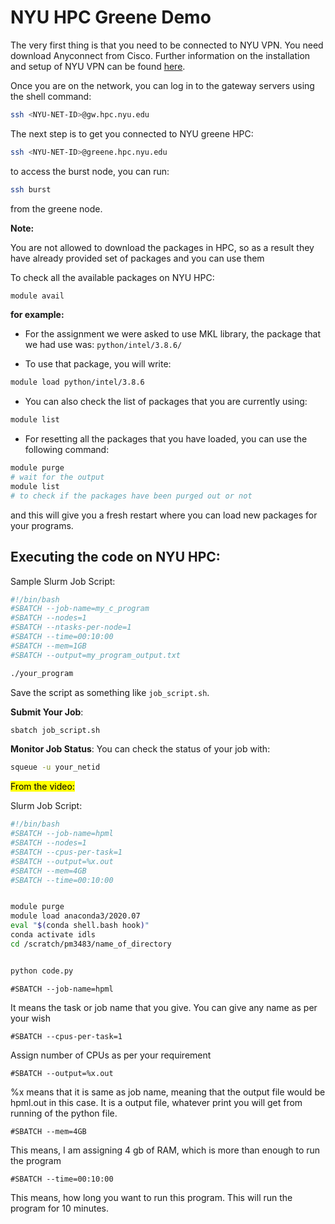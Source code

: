 # NYU HPC Greene Demo

The very first thing is that you need to be connected to NYU VPN. You need download Anyconnect from Cisco. Further information on the installation and setup of NYU VPN can be found [here](https://nyu.service-now.com/sp?id=kb_article&sysparm_article=KB0011177&sys_kb_id=6177d7031c811904bbcf4dc2835ec340&spa=1). 

Once you are on the network, you can log in to the gateway servers using the shell command:

```bash
ssh <NYU-NET-ID>@gw.hpc.nyu.edu
```

The next step is to get you connected to NYU greene HPC:

```bash
ssh <NYU-NET-ID>@greene.hpc.nyu.edu
```

to access the burst node, you can run:

```bash
ssh burst
```

from the greene node.

**Note:**

You are not allowed to download the packages in HPC, so as a result they have already provided set of packages and you can use them 

To check all the available packages on NYU HPC:

```bash
module avail
```

**for example:**

- For the assignment we were asked to use MKL library, the package that we had use was: `python/intel/3.8.6/` 

- To use that package, you will write:

```bash
module load python/intel/3.8.6
```

- You can also check the list of packages that you are currently using:

```bash
module list
```

- For resetting all the packages that you have loaded, you can use the following command:

```bash
module purge
# wait for the output
module list
# to check if the packages have been purged out or not
```

and this will give you a fresh restart where you can load new packages for your programs.

## Executing the code on NYU HPC:

Sample Slurm Job Script:

```bash
#!/bin/bash
#SBATCH --job-name=my_c_program
#SBATCH --nodes=1
#SBATCH --ntasks-per-node=1
#SBATCH --time=00:10:00
#SBATCH --mem=1GB
#SBATCH --output=my_program_output.txt

./your_program
```

Save the script as something like `job_script.sh`.

**Submit Your Job**:

```bash
sbatch job_script.sh
```

**Monitor Job Status**: You can check the status of your job with:

```bash
squeue -u your_netid
```

<mark>From the video:</mark>

Slurm Job Script:

```bash
#!/bin/bash
#SBATCH --job-name=hpml
#SBATCH --nodes=1
#SBATCH --cpus-per-task=1
#SBATCH --output=%x.out
#SBATCH --mem=4GB
#SBATCH --time=00:10:00


module purge
module load anaconda3/2020.07
eval "$(conda shell.bash hook)"
conda activate idls
cd /scratch/pm3483/name_of_directory


python code.py
```

`#SBATCH --job-name=hpml`

It means the task or job name that you give. You can give any name as per your wish

`#SBATCH --cpus-per-task=1`

Assign number of CPUs as per your requirement 

`#SBATCH --output=%x.out`

%x means that it is same as job name, meaning that the output file would be hpml.out in this case. It is a output file, whatever print you will get from running of the python file.

`#SBATCH --mem=4GB`

This means, I am assigning 4 gb of RAM, which is more than enough to run the program

`#SBATCH --time=00:10:00`

This means, how long you want to run this program. This will run the program for 10 minutes.
